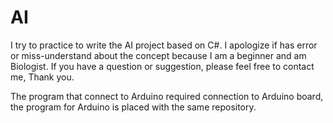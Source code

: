 # AI
I try to practice to write the AI project based on C#. I apologize if has error or miss-understand about the concept because I am a beginner and am Biologist. If you have a question or suggestion, please feel free to contact me, Thank you.


The program that connect to Arduino required connection to Arduino board, the program for Arduino is placed with the same repository.
